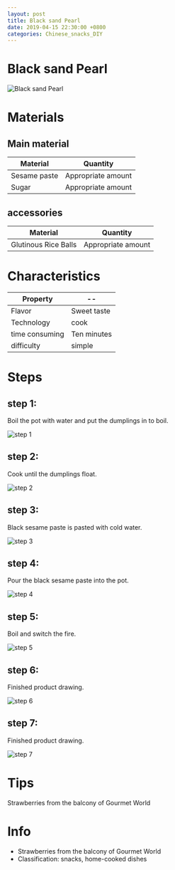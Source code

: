 ```yaml
---
layout: post
title: Black sand Pearl
date: 2019-04-15 22:30:00 +0800
categories: Chinese_snacks_DIY
---
```


# Black sand Pearl

![Black sand Pearl]({{site.baseurl}}/img/449423/449423.jpg)

# Materials


## Main material

Material|Quantity
--|--
Sesame paste|Appropriate amount
Sugar|Appropriate amount

## accessories

Material|Quantity
--|--
Glutinous Rice Balls|Appropriate amount

# Characteristics

Property|--
--|--
Flavor|Sweet taste
Technology|cook
time consuming|Ten minutes
difficulty|simple

# Steps

## step 1:

Boil the pot with water and put the dumplings in to boil.

![step 1]({{site.baseurl}}/img/449423/1.jpg)

## step 2:

Cook until the dumplings float.

![step 2]({{site.baseurl}}/img/449423/2.jpg)

## step 3:

Black sesame paste is pasted with cold water.

![step 3]({{site.baseurl}}/img/449423/3.jpg)

## step 4:

Pour the black sesame paste into the pot.

![step 4]({{site.baseurl}}/img/449423/4.jpg)

## step 5:

Boil and switch the fire.

![step 5]({{site.baseurl}}/img/449423/5.jpg)

## step 6:

Finished product drawing.

![step 6]({{site.baseurl}}/img/449423/6.jpg)

## step 7:

Finished product drawing.

![step 7]({{site.baseurl}}/img/449423/7.jpg)

# Tips

Strawberries from the balcony of Gourmet World

# Info

- Strawberries from the balcony of Gourmet World
- Classification: snacks, home-cooked dishes